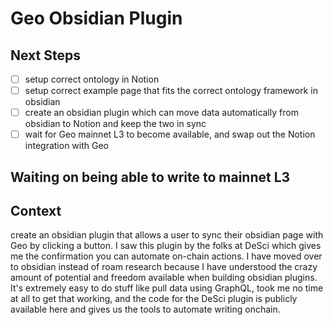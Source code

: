 # Geo Obsidian Plugin

## Next Steps

- [ ] setup correct ontology in Notion
- [ ] setup correct example page that fits the correct ontology framework in obsidian
- [ ] create an obsidian plugin which can move data automatically from obsidian to Notion and keep the two in sync
- [ ] wait for Geo mainnet L3 to become available, and swap out the Notion integration with Geo

## Waiting on being able to write to mainnet L3

## Context
create an obsidian plugin that allows a user to sync their obsidian page with Geo by clicking a button. I saw this plugin by the folks at DeSci which gives me the confirmation you can automate on-chain actions. I have moved over to obsidian instead of roam research because I have understood the crazy amount of potential and freedom available when building obsidian plugins. It's extremely easy to do stuff like pull data using GraphQL, took me no time at all to get that working, and the code for the DeSci plugin is publicly available here and gives us the tools to automate writing onchain.


